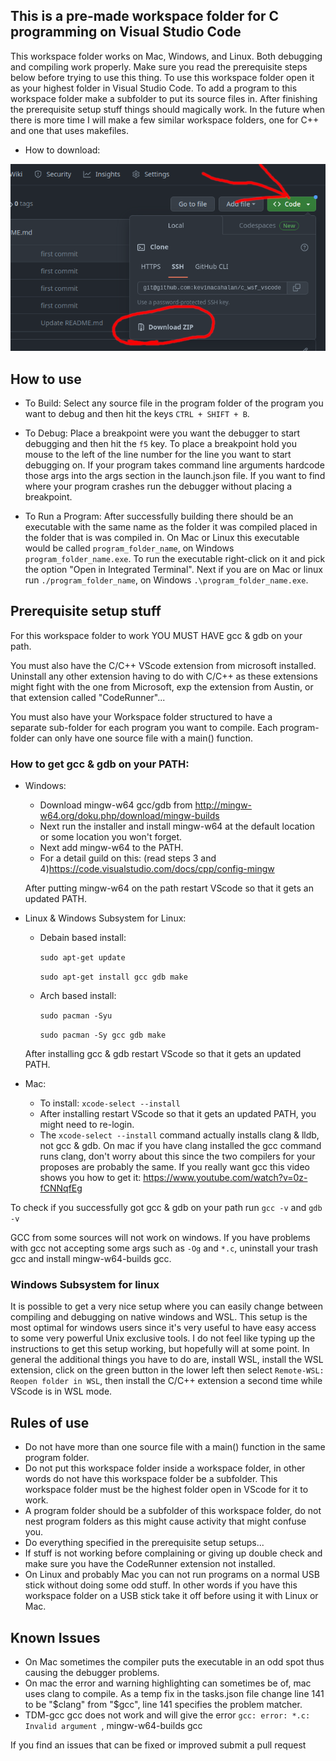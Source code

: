 ## This is a pre-made workspace folder for C programming on Visual Studio Code
This workspace folder works on Mac, Windows, and Linux. Both debugging and compiling work properly. Make sure you read the prerequisite steps below before trying to use this thing. To use this workspace folder open it as your highest folder in Visual Studio Code. To add a program to this workspace folder make a subfolder to put its source files in. After finishing the prerequisite setup stuff things should magically work. In the future when there is more time I will make a few similar workspace folders, one for C++ and one that uses makefiles.

- How to download:

![Download Instructions](how_to_download.png)


## How to use

- To Build:
Select any source file in the program folder of the program you want to debug and then hit the keys `CTRL + SHIFT + B`.

- To Debug:
Place a breakpoint were you want the debugger to start debugging and then hit the `f5` key. To place a breakpoint
hold you mouse to the left of the line number for the line you want to start debugging on.
If your program takes command line arguments hardcode those args into the args section in the launch.json file. If you want to find where your program crashes run the debugger without placing a breakpoint.

- To Run a Program:
After successfully building there should be an executable with the same name as the folder it was compiled placed in the folder that is was compiled in. On Mac or Linux this executable would be called `program_folder_name`, on Windows `program_folder_name.exe`. To run the executable right-click on it and pick the option "Open in Integrated Terminal". Next if you are on Mac or linux run `./program_folder_name`, on Windows `.\program_folder_name.exe`.


## Prerequisite setup stuff

 
For this workspace folder to work YOU MUST HAVE gcc & gdb on your path.
	
You must also have the C/C++ VScode extension from microsoft installed.	
Uninstall any other extension having to do with C/C++ as these extensions	
might fight with the one from Microsoft, exp the extension from Austin, or
that extension called "CodeRunner"...	

You must also have your Workspace folder structured to have a	
separate sub-folder for each program you want to compile. Each
program-folder can only have one source file with a main() function.
	
	
### How to get gcc & gdb on your PATH:
 
* Windows:

  * Download mingw-w64 gcc/gdb from http://mingw-w64.org/doku.php/download/mingw-builds
  * Next run the installer and install mingw-w64 at the default location or some location you won't forget.
  * Next add mingw-w64 to the PATH.
  * For a detail guild on this: (read steps 3 and 4)https://code.visualstudio.com/docs/cpp/config-mingw
  
  After putting mingw-w64 on the path restart VScode so that it gets an updated PATH.
	
  
* Linux & Windows Subsystem for Linux:

  * Debain based install:
  
    `sudo apt-get update`
    
    `sudo apt-get install gcc gdb make`

  * Arch based install:
  
    `sudo pacman -Syu`
    
    `sudo pacman -Sy gcc gdb make`

  After installing gcc & gdb restart VScode so that it gets an updated PATH.


* Mac:

  * To install: `xcode-select --install`
  * After installing restart VScode so that it gets an updated PATH, you might need to re-login.
  * The `xcode-select --install` command actually installs clang & lldb, not gcc & gdb.
On mac if you have clang installed the gcc command runs clang, don't worry
about this since the two compilers for your proposes are probably the same.
If you really want gcc this video shows you how to get it: https://www.youtube.com/watch?v=0z-fCNNqfEg


To check if you successfully got gcc & gdb on your path	run `gcc -v` and `gdb -v`

GCC from some sources will not work on windows. If you have problems with gcc not accepting
some args such as `-Og` and `*.c`, uninstall your trash gcc and install mingw-w64-builds gcc. 


### Windows Subsystem for linux
It is possible to get a very nice setup where you can easily change between compiling and debugging on native windows and WSL.
This setup is the most optimal for windows users since it's very useful to have easy access to some very powerful Unix exclusive tools.
I do not feel like typing up the instructions to get this setup working, but hopefully will at some point. In general the additional things you have to do are, install WSL, install the WSL extension, click on the green button in the lower left then select `Remote-WSL: Reopen folder in WSL`, then install the C/C++ extension a second time while VScode is in WSL mode.



## Rules of use
- Do not have more than one source file with a main() function in the same program folder.
- Do not put this workspace folder inside a workspace folder, in other words do not have this workspace folder be a subfolder. This workspace folder must be the highest folder open in VScode for it to work.
- A program folder should be a subfolder of this workspace folder, do not nest program folders as this might cause activity that might confuse you.
- Do everything specified in the prerequisite setup setups...
- If stuff is not working before complaining or giving up double check and make sure you have the CodeRunner extension not installed.
- On Linux and probably Mac you can not run programs on a normal USB stick without doing some odd stuff. In other words if you have this workspace folder on a USB stick take it off before using it with Linux or Mac.

## Known Issues
- On Mac sometimes the compiler puts the executable in an odd spot thus causing the debugger problems.
- On mac the error and warning highlighting can sometimes be of, mac uses clang to compile. As a temp fix in the tasks.json file change line 141 to be "$clang" from "$gcc", line 141 specifies the problem matcher.
- TDM-gcc gcc does not work and will give the error `gcc: error: *.c: Invalid argument `, mingw-w64-builds gcc


If you find an issues that can be fixed or improved submit a pull request
